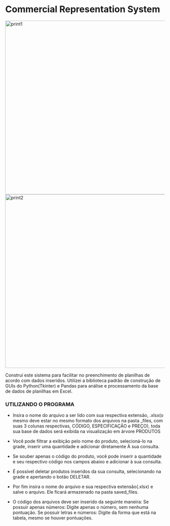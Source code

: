 
# Commercial Representation System

<img src="https://user-images.githubusercontent.com/110192027/186056652-ec042fc8-f27e-4525-9a36-ccb7a4b0d9ea.png" width="550" title="print1">
<img src="https://user-images.githubusercontent.com/110192027/186056911-470c8a6b-c3a5-47b7-b186-b8581bf15454.png" width="550" title="print2">



Construí este sistema para facilitar no preenchimento de planilhas de acordo com dados inseridos. Utilizei a biblioteca padrão de construção de GUIs do Python(Tkinter) e Pandas para análise e processamento da base de dados de planilhas em Excel.


### UTILIZANDO O PROGRAMA
- Insira o nome do arquivo a ser lido com sua respectiva extensão, .xlsx(o mesmo deve estar no mesmo formato dos arquivos na pasta _files, com suas 3 colunas respectivas, CÓDIGO, ESPECIFICAÇÃO e PREÇO), toda sua base de dados será exibida na visualização em árvore PRODUTOS

- Você pode filtrar a exibição pelo nome do produto, selecioná-lo na grade, inserir uma quantidade e adicionar diretamente À sua consulta.

- Se souber apenas o código do produto, você pode inserir a quantidade e seu respectivo código nos campos abaixo e adicionar à sua consulta.

- É possível deletar produtos inseridos da sua consulta, selecionando na grade e apertando o botão DELETAR.

- Por fim insira o nome do arquivo e sua respectiva extensão(.xlsx) e salve o arquivo. Ele ficará armazenado na pasta saved_files.

- O código dos arquivos deve ser inserido da seguinte maneira: 
Se possuir apenas números: Digite apenas o número, sem nenhuma pontuação.
Se possuir letras e números: Digite da forma que está na tabela, mesmo se houver pontuações.



